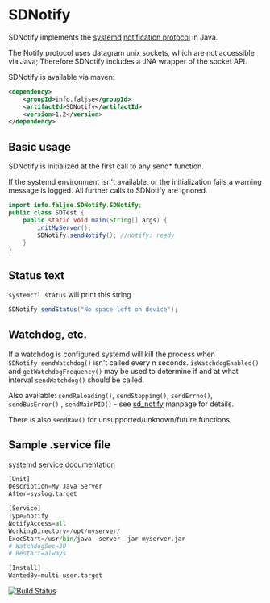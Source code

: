 # SDNotify 

SDNotify implements the [systemd](https://www.freedesktop.org/wiki/Software/systemd/) 
[notification protocol](https://www.freedesktop.org/software/systemd/man/sd_notify.html) in Java.

The Notify protocol uses datagram unix sockets, which are not accessible via Java;
Therefore SDNotify includes a JNA wrapper of the socket API.

SDNotify is available via maven:
```xml
<dependency>
    <groupId>info.faljse</groupId>
    <artifactId>SDNotify</artifactId>
    <version>1.2</version>
</dependency>
```

## Basic usage
SDNotify is initialized at the first call to any send* function.

If the systemd environment isn't available, or the initialization fails a warning message is logged.
All further calls to SDNotify are ignored.
```java
import info.faljse.SDNotify.SDNotify;
public class SDTest {
    public static void main(String[] args) {
        initMyServer();
        SDNotify.sendNotify(); //notify: ready
    }
}
````

## Status text
`systemctl status` will print this string
```java
SDNotify.sendStatus("No space left on device");
```


## Watchdog, etc.
If a watchdog is configured systemd will kill the process 
when `SDNotify.sendWatchdog()` isn't called every n seconds.
`isWatchdogEnabled()` and `getWatchdogFrequency()` may be used to
determine if and at what interval `sendWatchdog()` should be called.

Also available:
`sendReloading()`, `sendStopping()`, `sendErrno()`, `sendBusError()` , `sendMainPID()` - see [sd_notify](https://www.freedesktop.org/software/systemd/man/sd_notify.html) manpage for details.

There is also `sendRaw()` for unsupported/unknown/future functions.

## Sample .service file
[systemd service documentation](https://www.freedesktop.org/software/systemd/man/systemd.service.html)
```python
[Unit]
Description=My Java Server
After=syslog.target

[Service]
Type=notify
NotifyAccess=all
WorkingDirectory=/opt/myserver/
ExecStart=/usr/bin/java -server -jar myserver.jar
# WatchdogSec=30
# Restart=always

[Install]
WantedBy=multi-user.target
```

[![Build Status](https://travis-ci.org/faljse/SDNotify.svg?branch=master)](https://travis-ci.org/faljse/SDNotify)

